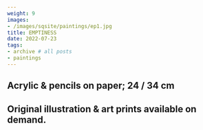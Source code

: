 ```yaml
---
weight: 9
images:
- /images/sqsite/paintings/ep1.jpg
title: EMPTINESS
date: 2022-07-23
tags:
- archive # all posts
- paintings
---
```




## **Acrylic & pencils on paper; 24 / 34 cm** ##

## **Original illustration & art prints available on demand.** ##
